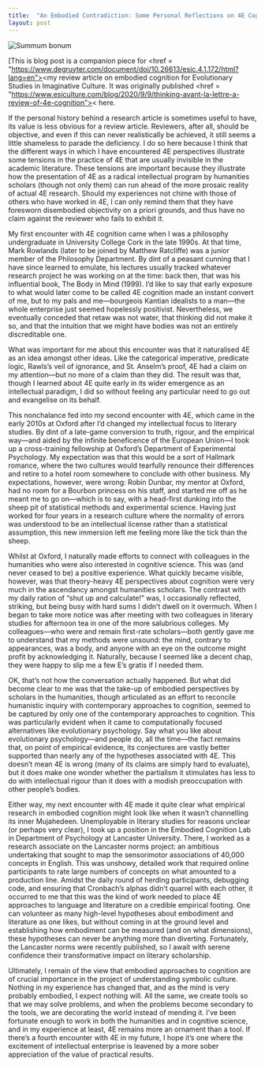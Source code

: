 ```yaml
---
title:  "An Embodied Contradiction: Some Personal Reflections on 4E Cognition"
layout: post
---
```


![Summum bonum](https://www.drugs.com/images/pills/mtm/649800158_PB.jpg)

[This is blog post is a companion piece for <href = "https://www.degruyter.com/document/doi/10.26613/esic.4.1.172/html?lang=en"><my review article</a> on embodied cognition for Evolutionary Studies in Imaginative Culture. It was originally published <href = "https://www.esiculture.com/blog/2020/9/9/thinking-avant-la-lettre-a-review-of-4e-cognition">< here</a>.

If the personal history behind a research article is sometimes useful to have, its value is less obvious for a review article. Reviewers, after all, should be objective, and even if this can never realistically be achieved, it still seems a little shameless to parade the deficiency. I do so here because I think that the different ways in which I have encountered 4E perspectives illustrate some tensions in the practice of 4E that are usually invisible in the academic literature. These tensions are important because they illustrate how the presentation of 4E as a radical intellectual program by humanities scholars (though not only them) can run ahead of the more prosaic reality of actual 4E research. Should my experiences not chime with those of others who have worked in 4E, I can only remind them that they have foresworn disembodied objectivity on a priori grounds, and thus have no claim against the reviewer who fails to exhibit it.

My first encounter with 4E cognition came when I was a philosophy undergraduate in University College Cork in the late 1990s. At that time, Mark Rowlands (later to be joined by Matthew Ratcliffe) was a junior member of the Philosophy Department. By dint of a peasant cunning that I have since learned to emulate, his lectures usually tracked whatever research project he was working on at the time: back then, that was his influential book, The Body in Mind (1999). I’d like to say that early exposure to what would later come to be called 4E cognition made an instant convert of me, but to my pals and me—bourgeois Kantian idealists to a man—the whole enterprise just seemed hopelessly positivist. Nevertheless, we eventually conceded that retaw was not water, that thinking did not make it so, and that the intuition that we might have bodies was not an entirely discreditable one. 

What was important for me about this encounter was that it naturalised 4E as an idea amongst other ideas. Like the categorical imperative, predicate logic, Rawls’s veil of ignorance, and St. Anselm’s proof, 4E had a claim on my attention—but no more of a claim than they did. The result was that, though I learned about 4E quite early in its wider emergence as an intellectual paradigm, I did so without feeling any particular need to go out and evangelise on its behalf. 

This nonchalance fed into my second encounter with 4E, which came in the early 2010s at Oxford after I’d changed my intellectual focus to literary studies. By dint of a late-game conversion to truth, rigour, and the empirical way—and aided by the infinite beneficence of the European Union—I took up a cross-training fellowship at Oxford’s Department of Experimental Psychology. My expectation was that this would be a sort of Hallmark romance, where the two cultures would tearfully renounce their differences and retire to a hotel room somewhere to conclude with other business. My expectations, however, were wrong: Robin Dunbar, my mentor at Oxford, had no room for a Bourbon princess on his staff, and started me off as he meant me to go on—which is to say, with a head-first dunking into the sheep pit of statistical methods and experimental science. Having just worked for four years in a research culture where the normality of errors was understood to be an intellectual license rather than a statistical assumption, this new immersion left me feeling more like the tick than the sheep.

Whilst at Oxford, I naturally made efforts to connect with colleagues in the humanities who were also interested in cognitive science. This was (and never ceased to be) a positive experience. What quickly became visible, however, was that theory-heavy 4E perspectives about cognition were very much in the ascendancy amongst humanities scholars. The contrast with my daily ration of “shut up and calculate!” was, I occasionally reflected, striking, but being busy with hard sums I didn’t dwell on it overmuch. When I began to take more notice was after meeting with two colleagues in literary studies for afternoon tea in one of the more salubrious colleges. My colleagues—who were and remain first-rate scholars—both gently gave me to understand that my methods were unsound: the mind, contrary to appearances, was a body, and anyone with an eye on the outcome might profit by acknowledging it. Naturally, because I seemed like a decent chap, they were happy to slip me a few E’s gratis if I needed them.

OK, that’s not how the conversation actually happened. But what did become clear to me was that the take-up of embodied perspectives by scholars in the humanities, though articulated as an effort to reconcile humanistic inquiry with contemporary approaches to cognition, seemed to be captured by only one of the contemporary approaches to cognition. This was particularly evident when it came to computationally focused alternatives like evolutionary psychology. Say what you like about evolutionary psychology—and people do, all the time—the fact remains that, on point of empirical evidence, its conjectures are vastly better supported than nearly any of the hypotheses associated with 4E. This doesn’t mean 4E is wrong (many of its claims are simply hard to evaluate), but it does make one wonder whether the partialism it stimulates has less to do with intellectual rigour than it does with a modish preoccupation with other people’s bodies.

Either way, my next encounter with 4E made it quite clear what empirical research in embodied cognition might look like when it wasn’t channelling its inner Mujahedeen. Unemployable in literary studies for reasons unclear (or perhaps very clear), I took up a position in the Embodied Cognition Lab in Department of Psychology at Lancaster University. There, I worked as a research associate on the Lancaster norms project: an ambitious undertaking that sought to map the sensorimotor associations of 40,000 concepts in English. This was unshowy, detailed work that required online participants to rate large numbers of concepts on what amounted to a production line. Amidst the daily round of herding participants, debugging code, and ensuring that Cronbach’s alphas didn’t quarrel with each other, it occurred to me that this was the kind of work needed to place 4E approaches to language and literature on a credible empirical footing. One can volunteer as many high-level hypotheses about embodiment and literature as one likes, but without coming in at the ground level and establishing how embodiment can be measured (and on what dimensions), these hypotheses can never be anything more than diverting. Fortunately, the Lancaster norms were recently published, so I await with serene confidence their transformative impact on literary scholarship.

Ultimately, I remain of the view that embodied approaches to cognition are of crucial importance in the project of understanding symbolic culture. Nothing in my experience has changed that, and as the mind is very probably embodied, I expect nothing will. All the same, we create tools so that we may solve problems, and when the problems become secondary to the tools, we are decorating the world instead of mending it. I’ve been fortunate enough to work in both the humanities and in cognitive science, and in my experience at least, 4E remains more an ornament than a tool. If there’s a fourth encounter with 4E in my future, I hope it’s one where the excitement of intellectual enterprise is leavened by a more sober appreciation of the value of practical results.




